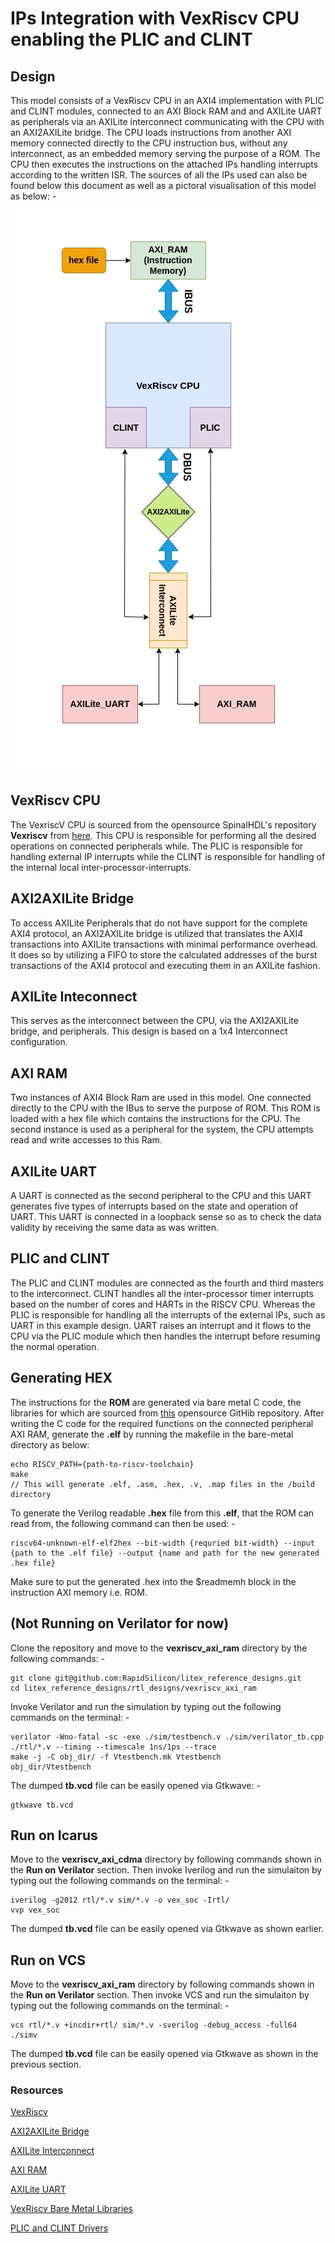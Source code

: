 # IPs Integration with VexRiscv CPU enabling the PLIC and CLINT

## Design
This model consists of a VexRiscv CPU in an AXI4 implementation with PLIC and CLINT modules, connected to an AXI Block RAM and and AXILite UART as peripherals via an AXILite interconnect communicating with the CPU with an AXI2AXILite bridge. The CPU loads instructions from another AXI memory connected directly to the CPU instruction bus, without any interconnect, as an embedded memory serving the purpose of a ROM. The CPU then executes the instructions on the attached IPs handling interrupts according to the written ISR. The sources of all the IPs used can also be found below this document as well as a pictoral visualisation of this model as below: -

<p align="center">
  <img src="./../../docs/vex_soc_plic_clint.jpg" />
</p>

## VexRiscv CPU
The VexriscV CPU is sourced from the opensource SpinalHDL's repository **Vexriscv** from [here](https://github.com/SpinalHDL/VexRiscv/blob/master/src/main/scala/vexriscv/demo/VexRiscvAxi4LinuxPlicClint.scala). This CPU is responsible for performing all the desired operations on connected peripherals while. The PLIC is responsible for handling external IP interrupts while the CLINT is responsible for handling of the internal local inter-processor-interrupts.

## AXI2AXILite Bridge
To access AXILite Peripherals that do not have support for the complete AXI4 protocol, an AXI2AXILite bridge is utilized that translates the AXI4 transactions into AXILite transactions with minimal performance overhead. It does so by utilizing a FIFO to store the calculated addresses of the burst transactions of the AXI4 protocol and executing them in an AXILite fashion.

## AXILite Inteconnect
This serves as the interconnect between the CPU, via the AXI2AXILite bridge, and peripherals. This design is based on a 1x4 Interconnect configuration.

## AXI RAM
Two instances of AXI4 Block Ram are used in this model. One connected directly to the CPU with the IBus to serve the purpose of ROM. This ROM is loaded with a hex file which contains the instructions for the CPU. The second instance is used as a peripheral for the system, the CPU attempts read and write accesses to this Ram.

## AXILite UART
A UART is connected as the second peripheral to the CPU and this UART generates five types of interrupts based on the state and operation of UART. This UART is connected in a loopback sense so as to check the data validity by receiving the same data as was written.

## PLIC and CLINT
The PLIC and CLINT modules are connected as the fourth and third masters to the interconnect. CLINT handles all the inter-processor timer interrupts based on the number of cores and HARTs in the RISCV CPU. Whereas the PLIC is responsible for handling all the interrupts of the external IPs, such as UART in this example design. UART raises an interrupt and it flows to the CPU via the PLIC module which then handles the interrupt before resuming the normal operation.

## Generating HEX
The instructions for the **ROM** are generated via bare metal C code, the libraries for which are sourced from [this](https://github.com/SpinalHDL/VexRiscvSocSoftware) opensource GitHib repository. After writing the C code for the required functions on the connected peripheral AXI RAM, generate the **.elf** by running the makefile in the bare-metal directory as below:
```
echo RISCV_PATH={path-to-riscv-toolchain}
make
// This will generate .elf, .asm, .hex, .v, .map files in the /build directory
```
To generate the Verilog readable **.hex** file from this **.elf**, that the ROM can read from, the following command can then be used: -
```
riscv64-unknown-elf-elf2hex --bit-width {requried bit-width} --input {path to the .elf file} --output {name and path for the new generated .hex file}
```
Make sure to put the generated .hex into the $readmemh block in the instruction AXI memory i.e. ROM.

## (Not Running on Verilator for now)
Clone the repository and move to the **vexriscv_axi_ram** directory by the following commands: -
```
git clone git@github.com:RapidSilicon/litex_reference_designs.git
cd litex_reference_designs/rtl_designs/vexriscv_axi_ram
```
Invoke Verilator and run the simulation by typing out the following commands on the terminal: -
```
verilator -Wno-fatal -sc -exe ./sim/testbench.v ./sim/verilator_tb.cpp ./rtl/*.v --timing --timescale 1ns/1ps --trace
make -j -C obj_dir/ -f Vtestbench.mk Vtestbench
obj_dir/Vtestbench
```
The dumped **tb.vcd** file can be easily opened via Gtkwave: -
```
gtkwave tb.vcd
```

## Run on Icarus
Move to the **vexriscv_axi_cdma** directory by following commands shown in the **Run on Verilator** section. Then invoke Iverilog and run the simulaiton by typing out the following commands on the terminal: -
```
iverilog -g2012 rtl/*.v sim/*.v -o vex_soc -Irtl/
vvp vex_soc
```
The dumped **tb.vcd** file can be easily opened via Gtkwave as shown earlier.

## Run on VCS
Move to the **vexriscv_axi_ram** directory by following commands shown in the **Run on Verilator** section. Then invoke VCS and run the simulaiton by typing out the following commands on the terminal: -
```
vcs rtl/*.v +incdir+rtl/ sim/*.v -sverilog -debug_access -full64
./simv
```
The dumped **tb.vcd** file can be easily opened via Gtkwave as shown in the previous section.

### Resources
[VexRiscv](https://github.com/SpinalHDL/VexRiscv/blob/master/src/main/scala/vexriscv/demo/VexRiscvAxi4LinuxPlicClint.scala)

[AXI2AXILite Bridge](https://github.com/ZipCPU/wb2axip/blob/master/rtl/axi2axilite.v)

[AXILite Interconnect](https://github.com/alexforencich/verilog-axi/blob/master/rtl/axil_interconnect.v)

[AXI RAM](https://github.com/alexforencich/verilog-axi/blob/master/rtl/axi_ram.v)

[AXILite UART](https://github.com/freecores/uart16550)

[VexRiscv Bare Metal Libraries](https://github.com/SpinalHDL/VexRiscvSocSoftware) 

[PLIC and CLINT Drivers](https://github.com/SpinalHDL/SaxonSoc)
